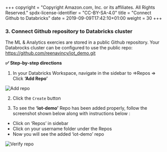 +++
copyright = "Copyright Amazon.com, Inc. or its affiliates. All Rights Reserved."
spdx-license-identifier = "CC-BY-SA-4.0"
title = "Connect Github to Databricks"
date = 2019-09-09T17:42:10+01:00
weight = 30
+++

### 3. Connect Github repository to Databricks cluster
The ML & Analytics exercies are stored in a public Github repository. Your Databrocks cluster can be configured to use the public repo: 
https://github.com/reenavincy/iot_demo.git

**:white_check_mark: Step-by-step directions**

1. In your Databricks Workspace, navigate in the sidebar to =>Repos => Click **‘Add Repo’**

![Add repo](/images/databricks/add-repo.png)

2. Click the `Create` button

3. To see the **‘iot-demo’** Repo has been added properly, follow the screenshot shown below along with instructions below :

- Click  on  ‘Repos’ in sidebar
- Click  on  your username folder under the  Repos
- Now you will see the added ‘iot-demo’  repo

![Verify repo](/images/databricks/verify-repo.png)
